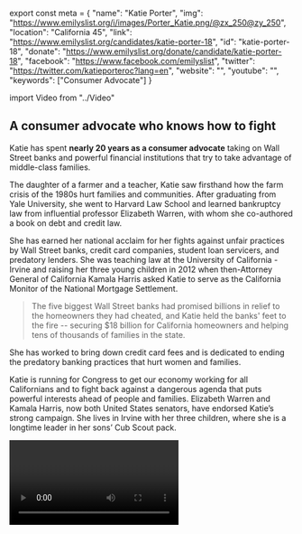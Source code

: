 export const meta = {
  "name": "Katie Porter",
  "img": "https://www.emilyslist.org/i/images/Porter_Katie.png/@zx_250@zy_250",
  "location": "California 45",
  "link": "https://www.emilyslist.org/candidates/katie-porter-18",
  "id": "katie-porter-18",
  "donate": "https://www.emilyslist.org/donate/candidate/katie-porter-18",
  "facebook": "https://www.facebook.com/emilyslist",
  "twitter": "https://twitter.com/katieporteroc?lang=en",
  "website": "",
  "youtube": "",
  "keywords": ["Consumer Advocate"]
}

import Video from "../Video"

## A consumer advocate who knows how to fight

Katie has spent **nearly 20 years as a consumer advocate** taking on Wall Street banks and powerful financial institutions that try to take advantage of middle-class families.

The daughter of a farmer and a teacher, Katie saw firsthand how the farm crisis of the 1980s hurt families and communities. After graduating from Yale University, she went to Harvard Law School and learned bankruptcy law from influential professor Elizabeth Warren, with whom she co-authored a book on debt and credit law.

She has earned her national acclaim for her fights against unfair practices by Wall Street banks, credit card companies, student loan servicers, and predatory lenders. She was teaching law at the University of California - Irvine and raising her three young children in 2012 when then-Attorney General of California Kamala Harris asked Katie to serve as the California Monitor of the National Mortgage Settlement.

> The five biggest Wall Street banks had promised billions in relief to the homeowners they had cheated, and Katie held the banks' feet to the fire -- securing $18 billion for California homeowners and helping tens of thousands of families in the state.

She has worked to bring down credit card fees and is dedicated to ending the predatory banking practices that hurt women and families.

Katie is running for Congress to get our economy working for all Californians and to fight back against a dangerous agenda that puts powerful interests ahead of people and families. Elizabeth Warren and Kamala Harris, now both United States senators, have endorsed Katie’s strong campaign. She lives in Irvine with her three children, where she is a longtime leader in her sons’ Cub Scout pack.

<Video id="CYBCNoVICzs" />

## A champion for California families

Katie is committed to increasing economic opportunity for middle-class families and taking on the special interests that take unfair advantage of those pursuing the American dream. A tenured professor, Katie founded a consumer protection legal clinic at the University of California Irvine. Katie was one of the first people to sound the alarm about Wall Street abuses in the housing market, and when elected she will continue to courageously speak truth to power and hold special interests accountable. Katie knows that we cannot take our natural resources for granted. She will fight back against the climate science deniers in Congress, and will work tirelessly to protect our environment for future generations. Katie is proud to live in a community that finds strength in its diversity, and in Congress she will fight to defend the rights of the most vulnerable among us as they come under attack.

## An opportunity to defeat a vulnerable GOP incumbent

Katie is challenging extreme Rep. Mimi Walters, a vulnerable Republican seeking a third term in a district that Hillary Clinton carried by more than five points in 2016. Walters is in lockstep with President Trump’s dangerous agenda, and Speaker Paul Ryan counts on her support for policies that hurt the women and families she was elected to represent. Walters’ record of failure includes voting in committee to advance the House GOP’s bill that would dismantle the Affordable Care Act (in addition to voting for the bill again on the floor) — and then refusing to hold town hall meetings to face the people she is supposed to be serving. Walters is a top Democratic target in 2018, and the path to taking back the House is through this district — one of our best opportunities to flip a seat. The special interests Walters serves will spend heavily to defend her, but Katie does not back down from a tough fight — especially when so much is at stake. “We need leaders in Congress who will stand up to Donald Trump,” Katie has said. “I’m running to continue the work I’ve always done — to take on the powerful special interests on behalf of our families.” Let’s show Katie the full strength of the EMILY’s List community and help her turn California’s 45th District blue.

